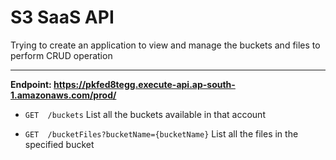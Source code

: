 # S3 SaaS API

Trying to create an application to view and manage the buckets and files to perform CRUD operation

---

**Endpoint: https://pkfed8tegg.execute-api.ap-south-1.amazonaws.com/prod/**

- `GET  /buckets` List all the buckets available in that account 

- `GET  /bucketFiles?bucketName={bucketName}` 
List all the files in the specified bucket

